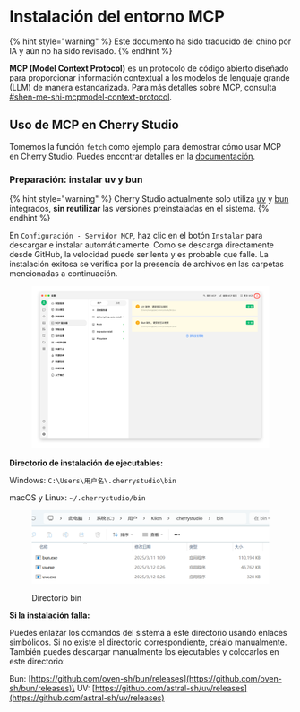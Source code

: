 # Instalación del entorno MCP


{% hint style="warning" %}
Este documento ha sido traducido del chino por IA y aún no ha sido revisado.
{% endhint %}




**MCP (Model Context Protocol)** es un protocolo de código abierto diseñado para proporcionar información contextual a los modelos de lenguaje grande (LLM) de manera estandarizada. Para más detalles sobre MCP, consulta [#shen-me-shi-mcpmodel-context-protocol](../../question-contact/knowledge.md#shen-me-shi-mcpmodel-context-protocol "mention").

## Uso de MCP en Cherry Studio

Tomemos la función `fetch` como ejemplo para demostrar cómo usar MCP en Cherry Studio. Puedes encontrar detalles en la [documentación](https://github.com/modelcontextprotocol/servers/tree/main/src/fetch).

### **Preparación: instalar uv y bun**

{% hint style="warning" %}
Cherry Studio actualmente solo utiliza [uv](https://github.com/astral-sh/uv) y [bun](https://github.com/oven-sh/bun) integrados, **sin reutilizar** las versiones preinstaladas en el sistema.
{% endhint %}

En `Configuración - Servidor MCP`, haz clic en el botón `Instalar` para descargar e instalar automáticamente. Como se descarga directamente desde GitHub, la velocidad puede ser lenta y es probable que falle. La instalación exitosa se verifica por la presencia de archivos en las carpetas mencionadas a continuación.

<figure><img src="../../.gitbook/assets/image (2) (1) (1) (1).png" alt=""><figcaption></figcaption></figure>

**Directorio de instalación de ejecutables:**

Windows: `C:\Users\用户名\.cherrystudio\bin`

macOS y Linux: `~/.cherrystudio/bin`

<figure><img src="../../.gitbook/assets/MCP-cherrystudio_bin_文件夹.png" alt=""><figcaption><p>Directorio bin</p></figcaption></figure>

**Si la instalación falla:**

Puedes enlazar los comandos del sistema a este directorio usando enlaces simbólicos. Si no existe el directorio correspondiente, créalo manualmente. También puedes descargar manualmente los ejecutables y colocarlos en este directorio:

Bun: [https://github.com/oven-sh/bun/releases](https://github.com/oven-sh/bun/releases)\
UV: [https://github.com/astral-sh/uv/releases](https://github.com/astral-sh/uv/releases)